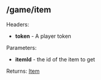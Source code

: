 ## /game/item

Headers:  
  - **token** - A player token  

Parameters:  
  - **itemId** - the id of the item to get  
  
Returns: [Item](https://github.com/mateoox600/RGRPG/blob/master/docs/docs/item/Item.md)
